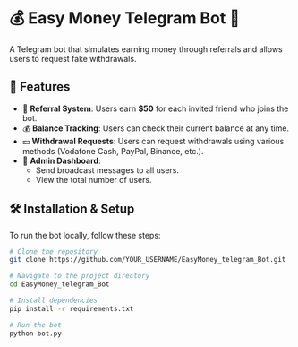 # 💰 Easy Money Telegram Bot 🤖  

A Telegram bot that simulates earning money through referrals and allows users to request fake withdrawals.  

## 🚀 Features  
- 🎁 **Referral System**: Users earn **$50** for each invited friend who joins the bot.  
- 💰 **Balance Tracking**: Users can check their current balance at any time.  
- 💵 **Withdrawal Requests**: Users can request withdrawals using various methods (Vodafone Cash, PayPal, Binance, etc.).  
- 📢 **Admin Dashboard**:  
  - Send broadcast messages to all users.  
  - View the total number of users.  

## 🛠️ Installation & Setup  
To run the bot locally, follow these steps:  

```bash
# Clone the repository
git clone https://github.com/YOUR_USERNAME/EasyMoney_telegram_Bot.git

# Navigate to the project directory
cd EasyMoney_telegram_Bot

# Install dependencies
pip install -r requirements.txt

# Run the bot
python bot.py
